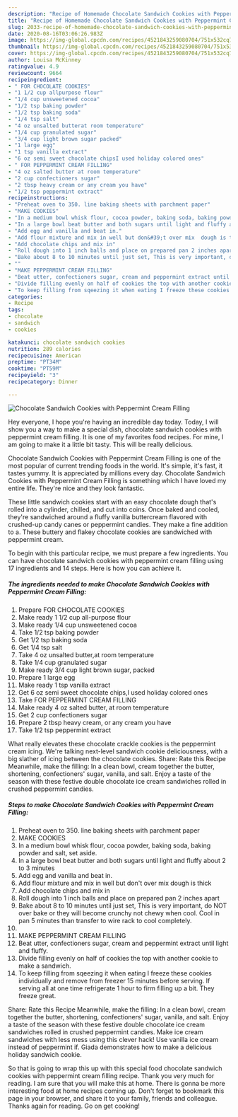 ```yaml
---
description: "Recipe of Homemade Chocolate Sandwich Cookies with Peppermint Cream Filling"
title: "Recipe of Homemade Chocolate Sandwich Cookies with Peppermint Cream Filling"
slug: 2033-recipe-of-homemade-chocolate-sandwich-cookies-with-peppermint-cream-filling
date: 2020-08-16T03:06:26.983Z
image: https://img-global.cpcdn.com/recipes/4521843259080704/751x532cq70/chocolate-sandwich-cookies-with-peppermint-cream-filling-recipe-main-photo.jpg
thumbnail: https://img-global.cpcdn.com/recipes/4521843259080704/751x532cq70/chocolate-sandwich-cookies-with-peppermint-cream-filling-recipe-main-photo.jpg
cover: https://img-global.cpcdn.com/recipes/4521843259080704/751x532cq70/chocolate-sandwich-cookies-with-peppermint-cream-filling-recipe-main-photo.jpg
author: Louisa McKinney
ratingvalue: 4.9
reviewcount: 9664
recipeingredient:
- " FOR CHOCOLATE COOKIES"
- "1 1/2 cup allpurpose flour"
- "1/4 cup unsweetened cocoa"
- "1/2 tsp baking powder"
- "1/2 tsp baking soda"
- "1/4 tsp salt"
- "4 oz unsalted butterat room temperature"
- "1/4 cup granulated sugar"
- "3/4 cup light brown sugar packed"
- "1 large egg"
- "1 tsp vanilla extract"
- "6 oz semi sweet chocolate chipsI used holiday colored ones"
- " FOR PEPPERMINT CREAM FILLING"
- "4 oz salted butter at room temperature"
- "2 cup confectioners sugar"
- "2 tbsp heavy cream or any cream you have"
- "1/2 tsp peppermint extract"
recipeinstructions:
- "Preheat oven to 350. line baking sheets with parchment paper"
- "MAKE COOKIES"
- "In a medium bowl whisk flour, cocoa powder, baking soda, baking powder and salt, set aside."
- "In a large bowl beat butter and both sugars until light and fluffy about 2 to 3 minutes"
- "Add egg and vanilla and beat in."
- "Add flour mixture and mix in well but don&#39;t over mix  dough is thick"
- "Add chocolate chips and mix in"
- "Roll dough into 1 inch balls and place on prepared pan 2 inches apart"
- "Bake about 8 to 10 minutes until just set, This is very important, do NOT over bake or they will become crunchy not chewy when cool. Cool in pan 5 minutes than transfer to wire rack to cool completely."
- ""
- "MAKE PEPPERMINT CREAM FILLING"
- "Beat utter, confectioners sugar, cream and peppermint extract until light and fluffy."
- "Divide filling evenly on half of cookies the top with another cookie to make a sandwich."
- "To keep filling from sqeezing it when eating I freeze these cookies individually and remove from freezer 15 minutes before serving. If serving all at one time refrigerate 1 hour to firm filling up a bit. They freeze great."
categories:
- Recipe
tags:
- chocolate
- sandwich
- cookies

katakunci: chocolate sandwich cookies 
nutrition: 289 calories
recipecuisine: American
preptime: "PT34M"
cooktime: "PT59M"
recipeyield: "3"
recipecategory: Dinner

---
```



![Chocolate Sandwich Cookies with Peppermint Cream Filling](https://img-global.cpcdn.com/recipes/4521843259080704/751x532cq70/chocolate-sandwich-cookies-with-peppermint-cream-filling-recipe-main-photo.jpg)

Hey everyone, I hope you're having an incredible day today. Today, I will show you a way to make a special dish, chocolate sandwich cookies with peppermint cream filling. It is one of my favorites food recipes. For mine, I am going to make it a little bit tasty. This will be really delicious.

Chocolate Sandwich Cookies with Peppermint Cream Filling is one of the most popular of current trending foods in the world. It's simple, it's fast, it tastes yummy. It is appreciated by millions every day. Chocolate Sandwich Cookies with Peppermint Cream Filling is something which I have loved my entire life. They're nice and they look fantastic.

These little sandwich cookies start with an easy chocolate dough that&#39;s rolled into a cylinder, chilled, and cut into coins. Once baked and cooled, they&#39;re sandwiched around a fluffy vanilla buttercream flavored with crushed-up candy canes or peppermint candies. They make a fine addition to a. These buttery and flakey chocolate cookies are sandwiched with peppermint cream.


To begin with this particular recipe, we must prepare a few ingredients. You can have chocolate sandwich cookies with peppermint cream filling using 17 ingredients and 14 steps. Here is how you can achieve it.

<!--inarticleads1-->

##### The ingredients needed to make Chocolate Sandwich Cookies with Peppermint Cream Filling:

1. Prepare  FOR CHOCOLATE COOKIES
1. Make ready 1 1/2 cup all-purpose flour
1. Make ready 1/4 cup unsweetened cocoa
1. Take 1/2 tsp baking powder
1. Get 1/2 tsp baking soda
1. Get 1/4 tsp salt
1. Take 4 oz unsalted butter,at room temperature
1. Take 1/4 cup granulated sugar
1. Make ready 3/4 cup light brown sugar, packed
1. Prepare 1 large egg
1. Make ready 1 tsp vanilla extract
1. Get 6 oz semi sweet chocolate chips,I used holiday colored ones
1. Take  FOR PEPPERMINT CREAM FILLING
1. Make ready 4 oz salted butter, at room temperature
1. Get 2 cup confectioners sugar
1. Prepare 2 tbsp heavy cream, or any cream you have
1. Take 1/2 tsp peppermint extract


What really elevates these chocolate crackle cookies is the peppermint cream icing. We&#39;re talking next-level sandwich cookie deliciousness, with a big slather of icing between the chocolate cookies. Share: Rate this Recipe Meanwhile, make the filling: In a clean bowl, cream together the butter, shortening, confectioners&#39; sugar, vanilla, and salt. Enjoy a taste of the season with these festive double chocolate ice cream sandwiches rolled in crushed peppermint candies. 

<!--inarticleads2-->

##### Steps to make Chocolate Sandwich Cookies with Peppermint Cream Filling:

1. Preheat oven to 350. line baking sheets with parchment paper
1. MAKE COOKIES
1. In a medium bowl whisk flour, cocoa powder, baking soda, baking powder and salt, set aside.
1. In a large bowl beat butter and both sugars until light and fluffy about 2 to 3 minutes
1. Add egg and vanilla and beat in.
1. Add flour mixture and mix in well but don&#39;t over mix  dough is thick
1. Add chocolate chips and mix in
1. Roll dough into 1 inch balls and place on prepared pan 2 inches apart
1. Bake about 8 to 10 minutes until just set, This is very important, do NOT over bake or they will become crunchy not chewy when cool. Cool in pan 5 minutes than transfer to wire rack to cool completely.
1. 
1. MAKE PEPPERMINT CREAM FILLING
1. Beat utter, confectioners sugar, cream and peppermint extract until light and fluffy.
1. Divide filling evenly on half of cookies the top with another cookie to make a sandwich.
1. To keep filling from sqeezing it when eating I freeze these cookies individually and remove from freezer 15 minutes before serving. If serving all at one time refrigerate 1 hour to firm filling up a bit. They freeze great.


Share: Rate this Recipe Meanwhile, make the filling: In a clean bowl, cream together the butter, shortening, confectioners&#39; sugar, vanilla, and salt. Enjoy a taste of the season with these festive double chocolate ice cream sandwiches rolled in crushed peppermint candies. Make ice cream sandwiches with less mess using this clever hack! Use vanilla ice cream instead of peppermint if. Giada demonstrates how to make a delicious holiday sandwich cookie. 

So that is going to wrap this up with this special food chocolate sandwich cookies with peppermint cream filling recipe. Thank you very much for reading. I am sure that you will make this at home. There is gonna be more interesting food at home recipes coming up. Don't forget to bookmark this page in your browser, and share it to your family, friends and colleague. Thanks again for reading. Go on get cooking!
